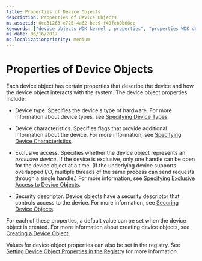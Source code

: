 ```yaml
---
title: Properties of Device Objects
description: Properties of Device Objects
ms.assetid: 6cd31263-e725-4a62-bec9-f40feb0b66cc
keywords: ["device objects WDK kernel , properties", "properties WDK device objects"]
ms.date: 06/16/2017
ms.localizationpriority: medium
---
```


# Properties of Device Objects





Each device object has certain properties that describe the device and how the device object interacts with the system. The device object properties include:

-   Device type. Specifies the device's type of hardware. For more information about device types, see [Specifying Device Types](specifying-device-types.md).

-   Device characteristics. Specifies flags that provide additional information about the device. For more information, see [Specifying Device Characteristics](specifying-device-characteristics.md).

-   Exclusive access. Specifies whether the device object represents an *exclusive device*. If the device is exclusive, only one handle can be open for the device object at a time. (If the underlying device supports overlapped I/O, multiple threads of the same process can send requests through a single handle.) For more information, see [Specifying Exclusive Access to Device Objects](specifying-exclusive-access-to-device-objects.md).

-   Security descriptor. Device objects have a security descriptor that controls access to the device. For more information, see [Securing Device Objects](controlling-device-access.md).

For each of these properties, a default value can be set when the device object is created. For more information about creating device objects, see [Creating a Device Object](creating-a-device-object.md).

Values for device object properties can also be set in the registry. See [Setting Device Object Properties in the Registry](setting-device-object-properties-in-the-registry.md) for more information.

 

 




